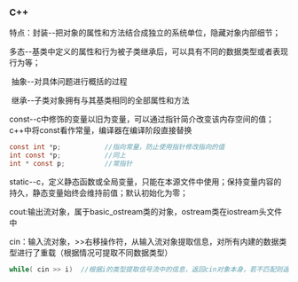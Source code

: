 ### **C++** 

特点：封装--把对象的属性和方法结合成独立的系统单位，隐藏对象内部细节；

​			多态--基类中定义的属性和行为被子类继承后，可以具有不同的数据类型或者表现行为等；

​			抽象--对具体问题进行概括的过程

​			继承--子类对象拥有与其基类相同的全部属性和方法

const--c中修饰的变量以旧为变量，可以通过指针简介改变该内存空间的值；c++中将const看作常量，编译器在编译阶段直接替换

```c
const int *p;			//指向常量，防止使用指针修改指向的值
int const *p;			//同上
int * const p;			//常指针

```

static--c，定义静态函数或全局变量，只能在本源文件中使用；保持变量内容的持久，静态变量始终会维持前值；默认初始化为零；



cout:输出流对象，属于basic_ostream类的对象，ostream类在iostream头文件中

cin：输入流对象，>>右移操作符，从输入流对象提取信息，对所有内建的数据类型进行了重载（根据情况可提取不同数据类型）

```c
while( cin >> i)  //根据i的类型提取信号流中的信息，返回cin对象本身，若不匹配则返回flase
```

